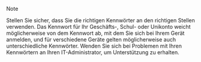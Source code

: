   > [!NOTE]
  > Stellen Sie sicher, dass Sie die richtigen Kennwörter an den richtigen Stellen verwenden. Das Kennwort für Ihr Geschäfts-, Schul- oder Unikonto weicht möglicherweise von dem Kennwort ab, mit dem Sie sich bei Ihrem Gerät anmelden, und für verschiedene Geräte gelten möglicherweise auch unterschiedliche Kennwörter. Wenden Sie sich bei Problemen mit Ihren Kennwörtern an Ihren IT-Administrator, um Unterstützung zu erhalten.


<!--HONumber=Nov16_HO4-->


